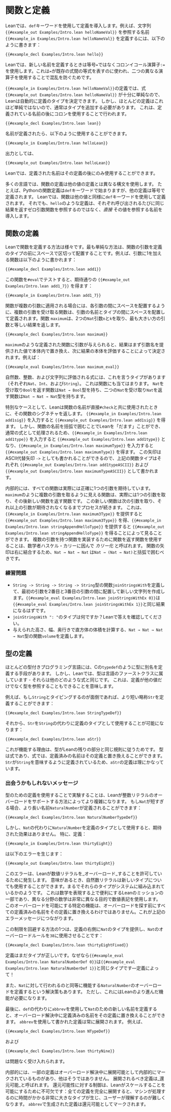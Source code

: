 # 関数と定義

Leanでは、`def`キーワードを使用して定義を導入します。例えば、文字列 `{{#example_out Examples/Intro.lean helloNameVal}}` を参照する名前 `{{#example_in Examples/Intro.lean helloNameVal}}` を定義するには、以下のように書きます：

```lean
{{#example_decl Examples/Intro.lean hello}}
```

Leanでは、新しい名前を定義するときは等号`=`ではなくコロンイコール演算子`:=`を使用します。これは`=`が既存の式間の等式を表すのに使われ、二つの異なる演算子を使用することで混乱を防ぐためです。

`{{#example_in Examples/Intro.lean helloNameVal}}`の定義では、式 `{{#example_out Examples/Intro.lean helloNameVal}}` が十分に単純なので、Leanは自動的に定義のタイプを決定できます。
しかし、ほとんどの定義はこれほど単純ではないので、通常はタイプを追加する必要があります。
これは、定義されている名前の後にコロンを使用することで行われます。

```lean
{{#example_decl Examples/Intro.lean lean}}
```

名前が定義されたら、以下のように使用することができます。
``` Lean
{{#example_in Examples/Intro.lean helloLean}}
```
出力としては、
``` Lean info
{{#example_out Examples/Intro.lean helloLean}}
```
Leanでは、定義された名前はその定義の後にのみ使用することができます。

多くの言語では、関数の定義は他の値の定義とは異なる構文を使用します。
たとえば、Pythonの関数定義は`def`キーワードで始まりますが、他の定義は等号で定義されます。
Leanでは、関数は他の値と同様に`def`キーワードを使用して定義されます。
それでも、`hello`のような定義は、それぞれ呼び出されるたびに同じ結果を返すゼロ引数関数を参照するのではなく、_直接_ その値を参照する名前を導入します。

## 関数の定義

Leanで関数を定義する方法は様々です。最も単純な方法は、関数の引数を定義のタイプの前にスペースで区切って配置することです。例えば、引数に1を加える関数は以下のように書かれます：

```lean
{{#example_decl Examples/Intro.lean add1}}
```

この関数を`#eval`でテストすると、期待通りの `{{#example_out Examples/Intro.lean add1_7}}` を得ます：
```lean
{{#example_in Examples/Intro.lean add1_7}}
```


関数が複数の引数に適用される場合には、各引数の間にスペースを配置するように、複数の引数を受け取る関数は、引数の名前とタイプの間にスペースを配置して定義されます。関数 `maximum`は、2つの`Nat`引数`n`と`k`を取り、最も大きい方の引数と等しい結果を返します。

```lean
{{#example_decl Examples/Intro.lean maximum}}
```

`maximum`のような定義された関数に引数が与えられると、結果はまず引数名を提供された値で本体内で置き換え、次に結果の本体を評価することによって決定されます。例えば：
```lean
{{#example_eval Examples/Intro.lean maximum_eval}}
```

自然数、整数、および文字列に評価される式には、これを言うタイプがあります（それぞれ`Nat`、`Int`、および`String`）。
これは関数にも当てはまります。
`Nat`を受け取り`Bool`を返す関数は`Nat → Bool`型を持ち、二つの`Nat`を受け取り`Nat`を返す関数は`Nat → Nat → Nat`型を持ちます。

特別なケースとして、Leanは関数の名前が直接`#check`と共に使用されたときに、その関数のシグネチャを返します。
`{{#example_in Examples/Intro.lean add1sig}}` を入力すると `{{#example_out Examples/Intro.lean add1sig}}` を得ます。
しかし、関数の名前を括弧で囲むことでLeanを「だます」ことができ、通常の式として処理されるため、`{{#example_in Examples/Intro.lean add1type}}` を入力すると `{{#example_out Examples/Intro.lean add1type}}` となり、`{{#example_in Examples/Intro.lean maximumType}}` を入力すると `{{#example_out Examples/Intro.lean maximumType}}` を得ます。
この矢印はASCII代替矢印 `->` としても書かれることができるので、上記の関数タイプはそれぞれ `{{#example_out Examples/Intro.lean add1typeASCII}}` および `{{#example_out Examples/Intro.lean maximumTypeASCII}}` として書かれます。

内部的には、すべての関数は実際には正確に1つの引数を期待しています。
`maximum`のように複数の引数を取るように見える関数は、実際には1つの引数を取り、その後新しい関数を返す関数です。
この新しい関数は次の引数を取り、それ以上の引数が期待されなくなるまでプロセスが続きます。
これは、`{{#example_in Examples/Intro.lean maximum3Type}}` を提供すると `{{#example_out Examples/Intro.lean maximum3Type}}` を得、`{{#example_in Examples/Intro.lean stringAppendHelloType}}` を提供すると `{{#example_out Examples/Intro.lean stringAppendHelloType}}` を得ることによって見ることができます。
複数の引数を持つ関数を実装するために関数を返す関数を使用することは、数学者ハスケル・カリーに因んで _カリー化_ と呼ばれます。
関数の矢印は右に結合するため、`Nat → Nat → Nat` は`Nat → (Nat → Nat)`と括弧で囲むべきです。

### 練習問題

 * `String -> String -> String -> String`型の関数`joinStringsWith`を定義して、最初の引数を2番目と3番目の引数の間に配置して新しい文字列を作成します。`{{#example_eval Examples/Intro.lean joinStringsWithEx 0}}`は`{{#example_eval Examples/Intro.lean joinStringsWithEx 1}}`と同じ結果になるはずです。
 * `joinStringsWith ": "`のタイプは何ですか？Leanで答えを確認してください。
 * 与えられた高さ、幅、奥行きで直方体の体積を計算する、`Nat → Nat → Nat → Nat`型の関数`volume`を定義します。

## 型の定義

ほとんどの型付きプログラミング言語には、Cの`typedef`のように型に別名を定義する手段があります。
しかし、Leanでは、型は言語のファーストクラスに属しています - それらは他のどのような式と同じです。
これは、定義が他の値だけでなく型を参照することもできることを意味します。

例えば、もし``String``とタイピングするのが面倒であれば、より短い略称``Str``を定義することができます：
```lean
{{#example_decl Examples/Intro.lean StringTypeDef}}
```
それから、``Str``を``String``の代わりに定義のタイプとして使用することが可能になります：
```lean
{{#example_decl Examples/Intro.lean aStr}}
```

これが機能する理由は、型がLeanの残りの部分と同じ規則に従うためです。
型は式であり、式では、定義済みの名前はその定義と置き換えることができます。
``Str``が``String``を意味するように定義されているため、``aStr``の定義は理にかなっています。

### 出会うかもしれないメッセージ

型のための定義を使用することで実験することは、Leanが整数リテラルのオーバーロードをサポートする方法によってより複雑になります。
もし``Nat``が短すぎる場合、より長い名前``NaturalNumber``が定義されることができます：
```lean
{{#example_decl Examples/Intro.lean NaturalNumberTypeDef}}
```
しかし、``Nat``の代わりに``NaturalNumber``を定義のタイプとして使用すると、期待された効果はありません。
特に、定義：
```lean
{{#example_in Examples/Intro.lean thirtyEight}}
```
は以下のエラーを生じます：
```output error
{{#example_out Examples/Intro.lean thirtyEight}}
```

このエラーは、Leanが数値リテラルを_オーバーロード_することを許可しているために発生します。
意味があるとき、自然数リテラルは新しいタイプについても使用することができます。まるでそれらのタイプがシステムに組み込まれているかのようです。
これは数学を表現する上で便利にするLeanのミッションの一部であり、異なる分野の数学は非常に異なる目的で数値表記を使用します。
このオーバーロードを可能にする特定の機能は、オーバーロードを探す前にすべての定義済みの名前をその定義に置き換えるわけではありません。これが上記のエラーメッセージにつながります。

この制限を回避する方法の1つは、定義の右側に`Nat`のタイプを提供し、`Nat`のオーバーロードルールを`38`に使用させることです：
```lean
{{#example_decl Examples/Intro.lean thirtyEightFixed}}
```
定義はまだタイプが正しいです。なぜなら`{{#example_eval Examples/Intro.lean NaturalNumberDef 0}}`は`{{#example_eval Examples/Intro.lean NaturalNumberDef 1}}`と同じタイプです—定義によって！

また、`Nat`に対して行われるのと同等に機能する`NaturalNumber`のオーバーロードを定義するという解決策もあります。
ただし、これにはLeanのより進んだ機能が必要になります。

最後に、`def`の代わりに`abbrev`を使用して`Nat`のための新しい名前を定義すると、オーバーロード解決中に定義済みの名前をその定義に置き換えることができます。
`abbrev`を使用して書かれた定義は常に展開されます。
例えば、
```lean
{{#example_decl Examples/Intro.lean NTypeDef}}
```
および
```lean
{{#example_decl Examples/Intro.lean thirtyNine}}
```
は問題なく受け入れられます。

内部的には、一部の定義はオーバーロード解決中に展開可能として内部的にマークされているものがあり、他はそうではありません。
展開されるべき定義は_還元可能_と呼ばれます。
還元可能性に対する制御は、Leanがスケールすることを可能にするために不可欠です：全ての定義を完全に展開すると、マシンが処理するのに時間がかかる非常に大きなタイプが生じ、ユーザーが理解するのが難しくなります。
`abbrev`で生成された定義は還元可能としてマークされます。